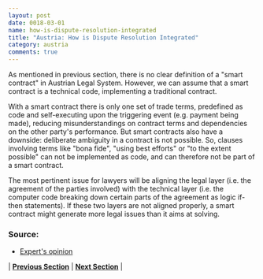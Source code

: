 ```yaml
---
layout: post
date: 0018-03-01
name: how-is-dispute-resolution-integrated
title: "Austria: How is Dispute Resolution Integrated"
category: austria
comments: true
---
```


As mentioned in previous section, there is no clear definition of a "smart contract" in Austrian Legal System. 
However, we can assume that a smart contract is a technical code, implementing a traditional contract.

With a smart contract there is only one set of trade terms, predefined as code and self-executing upon the triggering event (e.g. payment being made), reducing misunderstandings on contract terms and dependencies on the other party's performance. But smart contracts also have a downside: deliberate ambiguity in a contract is not possible. So, clauses involving terms like "bona fide", "using best efforts" or "to the extent possible" can not be implemented as code, and can therefore not be part of a smart contract.

The most pertinent issue for lawyers will be aligning the legal layer (i.e. the agreement of the parties involved) with the technical layer (i.e. the computer code breaking down certain parts of the agreement as logic if-then statements). If these two layers are not aligned properly, a smart contract might generate more legal issues than it aims at solving.


### Source:  ###

- [Expert's opinion](https://www.freshfields.com/en-gb/our-thinking/campaigns/digital/fintech/whats-in/whats-in-a-smart-contract/)

| **[Previous Section](https://neo-project.github.io/global-blockchain-compliance-hub//austria/austria-smart-contracts.html)** | **[Next Section]( https://neo-project.github.io/global-blockchain-compliance-hub//austria/austria-nullify-smart-contracts.html)** |
